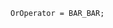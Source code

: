 <!-- This file is generated automatically by infrastructure scripts. Please don't edit by hand. -->

```{ .ebnf .slang-ebnf #OrOperator }
OrOperator = BAR_BAR;
```
